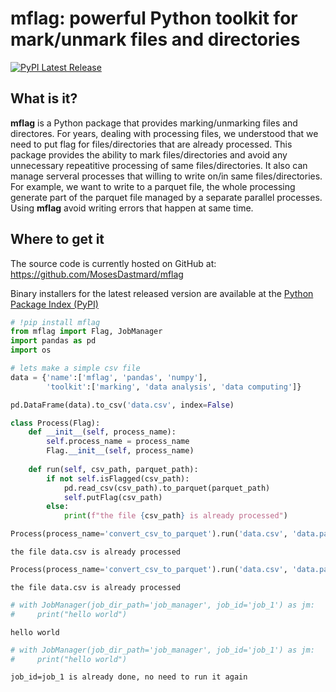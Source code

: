 # mflag: powerful Python toolkit for mark/unmark files and directories 
[![PyPI Latest Release](https://img.shields.io/pypi/v/pandas.svg)](https://pypi.org/project/mflag/)

## What is it?

**mflag** is a Python package that provides marking/unmarking files and directores. For years, dealing with processing files, we understood that we need to put flag for files/directories that are already processed. This package provides the ability to mark files/directories and avoid any unnecessary repeatitive processing of same files/directories.
It also can manage serveral processes that willing to write on/in same files/directories. For example, we want to write to a parquet file, the whole processing generate part of the parquet file managed by a separate parallel processes. Using **mflag** avoid writing errors that happen at same time.

## Where to get it
The source code is currently hosted on GitHub at:
https://github.com/MosesDastmard/mflag

Binary installers for the latest released version are available at the [Python
Package Index (PyPI)](https://pypi.org/project/mflag/)


```python
# !pip install mflag
from mflag import Flag, JobManager
import pandas as pd
import os
```


```python
# lets make a simple csv file
data = {'name':['mflag', 'pandas', 'numpy'],
        'toolkit':['marking', 'data analysis', 'data computing']}

pd.DataFrame(data).to_csv('data.csv', index=False)

class Process(Flag):
    def __init__(self, process_name):
        self.process_name = process_name
        Flag.__init__(self, process_name)
        
    def run(self, csv_path, parquet_path):
        if not self.isFlagged(csv_path):
            pd.read_csv(csv_path).to_parquet(parquet_path)
            self.putFlag(csv_path)
        else:
            print(f"the file {csv_path} is already processed")
```


```python
Process(process_name='convert_csv_to_parquet').run('data.csv', 'data.parquet')
```

    the file data.csv is already processed



```python
Process(process_name='convert_csv_to_parquet').run('data.csv', 'data.parquet')
```

    the file data.csv is already processed



```python
# with JobManager(job_dir_path='job_manager', job_id='job_1') as jm:
#     print("hello world")
```

    hello world



```python
# with JobManager(job_dir_path='job_manager', job_id='job_1') as jm:
#     print("hello world")
```

    job_id=job_1 is already done, no need to run it again

